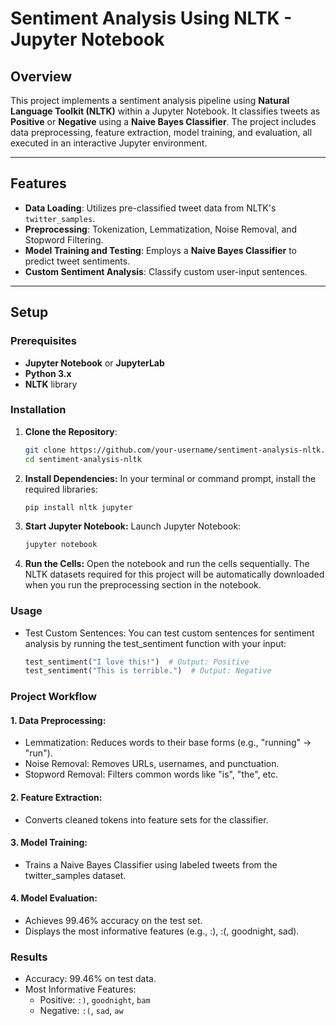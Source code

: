 # Sentiment Analysis Using NLTK - Jupyter Notebook

## Overview

This project implements a sentiment analysis pipeline using **Natural Language Toolkit (NLTK)** within a Jupyter Notebook. It classifies tweets as **Positive** or **Negative** using a **Naive Bayes Classifier**. The project includes data preprocessing, feature extraction, model training, and evaluation, all executed in an interactive Jupyter environment.

---

## Features

- **Data Loading**: Utilizes pre-classified tweet data from NLTK's `twitter_samples`.
- **Preprocessing**: Tokenization, Lemmatization, Noise Removal, and Stopword Filtering.
- **Model Training and Testing**: Employs a **Naive Bayes Classifier** to predict tweet sentiments.
- **Custom Sentiment Analysis**: Classify custom user-input sentences.

---

## Setup

### Prerequisites

- **Jupyter Notebook** or **JupyterLab**
- **Python 3.x**
- **NLTK** library

### Installation

1. **Clone the Repository**:
   ```bash
   git clone https://github.com/your-username/sentiment-analysis-nltk.git
   cd sentiment-analysis-nltk
   ```

2. **Install Dependencies:**
   In your terminal or command prompt, install the required libraries:

    ```bash
    pip install nltk jupyter
    ```

3. **Start Jupyter Notebook:**
    Launch Jupyter Notebook:

    ```bash
    jupyter notebook
    ```

4. **Run the Cells:**
   Open the notebook and run the cells sequentially. The NLTK datasets required for this project will be automatically downloaded when you run the preprocessing section in the notebook.

### Usage
- Test Custom Sentences: You can test custom sentences for sentiment analysis by running the test_sentiment function with your input:
  ```python
  test_sentiment("I love this!")  # Output: Positive
  test_sentiment("This is terrible.")  # Output: Negative
  ```

### Project Workflow
#### 1. Data Preprocessing:
- Lemmatization: Reduces words to their base forms (e.g., "running" -> "run").
- Noise Removal: Removes URLs, usernames, and punctuation.
- Stopword Removal: Filters common words like "is", "the", etc.

#### 2. Feature Extraction:
- Converts cleaned tokens into feature sets for the classifier.

#### 3. Model Training:
- Trains a Naive Bayes Classifier using labeled tweets from the twitter_samples dataset.

#### 4. Model Evaluation:
- Achieves 99.46% accuracy on the test set.
- Displays the most informative features (e.g., :), :(, goodnight, sad).


### Results
- Accuracy: 99.46% on test data.
- Most Informative Features:
    - Positive: `:)`, `goodnight`, `bam`
    - Negative: `:(`, `sad`, `aw`
